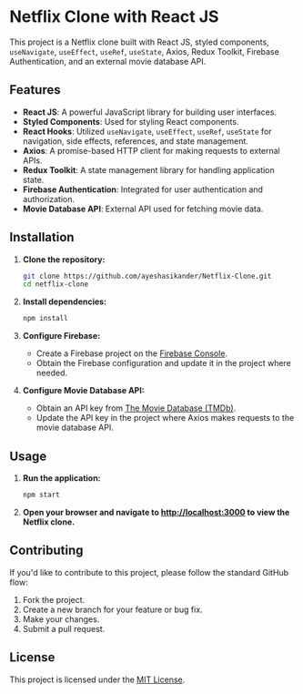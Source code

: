 # Netflix Clone with React JS

This project is a Netflix clone built with React JS, styled components, `useNavigate`, `useEffect`, `useRef`, `useState`, Axios, Redux Toolkit, Firebase Authentication, and an external movie database API.

## Features

- **React JS**: A powerful JavaScript library for building user interfaces.
- **Styled Components**: Used for styling React components.
- **React Hooks**: Utilized `useNavigate`, `useEffect`, `useRef`, `useState` for navigation, side effects, references, and state management.
- **Axios**: A promise-based HTTP client for making requests to external APIs.
- **Redux Toolkit**: A state management library for handling application state.
- **Firebase Authentication**: Integrated for user authentication and authorization.
- **Movie Database API**: External API used for fetching movie data.

## Installation

1. **Clone the repository:**

   ```bash
   git clone https://github.com/ayeshasikander/Netflix-Clone.git
   cd netflix-clone
   ```

2. **Install dependencies:**

   ```bash
   npm install
   ```

3. **Configure Firebase:**

   - Create a Firebase project on the [Firebase Console](https://console.firebase.google.com/).
   - Obtain the Firebase configuration and update it in the project where needed.

4. **Configure Movie Database API:**

   - Obtain an API key from [The Movie Database (TMDb)](https://www.themoviedb.org/documentation/api).
   - Update the API key in the project where Axios makes requests to the movie database API.

## Usage

1. **Run the application:**

   ```bash
   npm start
   ```

2. **Open your browser and navigate to [http://localhost:3000](http://localhost:3000) to view the Netflix clone.**

## Contributing

If you'd like to contribute to this project, please follow the standard GitHub flow:

1. Fork the project.
2. Create a new branch for your feature or bug fix.
3. Make your changes.
4. Submit a pull request.

## License

This project is licensed under the [MIT License](LICENSE).